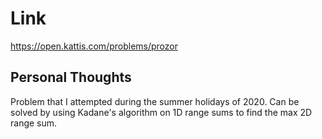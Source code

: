 # Link

https://open.kattis.com/problems/prozor

## Personal Thoughts
Problem that I attempted during the summer holidays of 2020. Can be solved by using Kadane's algorithm on 1D range sums to find the max 2D range sum.

